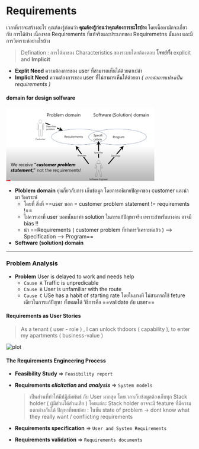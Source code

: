 # Requirements 
เวลาที่เราจะสร้างอะไร คุณต้องรู้ก่อนว่า **คุณต้องรู้ก่อนว่าคุณต้องการอะไรบ้าง** โดยเนื้อหามักจะเกี่ยวกับ การได้บ้าง เนื่องจาก Requirements ที่แท้จริงและประเภทของ Requiremetns นั้นเอง และมีการวิเคราะห์อย่างไรบ้าง 

> Defination :  การได้มาของ Characteristics ของระบบโดยต้องตอบ **โจทย์ทั้ง** explicit and **Implicit**

- **Explit Need** ความต้องการของ user ที่สามารถเห็นได้ด้วยตาเปล่า 
- **Implicit Need** ความต้องการของ user ที่ไม่สามารเห็นได้ด้วยตา *( ยากต่อการแปลงเป็น requirements )*

#### domain for design solfware 

<img alt="plot" src="./z.png" width="400"/>

- **Ploblem domain** ยุ่งเกี่ยวกับการ เก็บข้อมูล โดยการอธิบายปัญหาของ customer และนำมา วิเคราะห์ 
	- โดยที่ สิ่งที่ ==user บอก = customer problem statement != requirements !== 
	- ไม่ควรเอาที่ user บอกนั้นมาทำ solution ในการแก้ปัญหาจริง เพราะสำหรับบางคน อาจมี bias !! 
	- นำ ==Requirements ( customer problem ที่ทำการวิเคราะห์แล้ว ) --> Specification --> Program== 
- **Software (solution) domain** 

---

### Problem Analysis 
- **Problem** User is delayed to work and needs help 
	- `Cause A` Traffic is unpredicable 
	- `Cause B` User is unfamiliar with the route 
	- `Cause C` USe has a habit of starting rate 
โดยในบางที ไม่สามารถใช้  feture เดียวในการแก้ปัญหา ทั้งหมดได้ วิธีการคือ ==validate กับ user== 


#### Requirements as User Stories 
> As a tenant ( user - role ) , I can unlock thdoors ( capability ), to enter my apartments ( business-value )

<img alt="plot" src="./Screen Shot 2565-09-28 at 15.16.41.png.png" width="400"/>


#### The Requirements Engineering Process 
- **Feasibility Study**  => `Feasibility report`
- **Requirements *elicitation* and *analysis***  => `System models`
	>เป็นส่วนที่ทำให้มีปฎิสัมพันธ์ กับ User มากสุด โดยเวลาเก็บข้อมูลต้องเก็บทุก Stack holder ( ผู้มีส่วนได้ส่วนเสีย )
	โดยแต่ละ Stack holder อาจจะมี feature ที่มีความแตกต่างกันได้ 
	ปัญหาที่พบบ่อย : ในขั้น state of problem -> dont know what they really want / conflicting requirements 



- **Requirements  specification**  => `User and System Requirements`
- **Requirements  validation**  => `Requirements documents`


